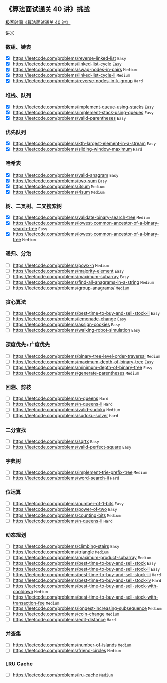 ## 《算法面试通关 40 讲》挑战

[极客时间《算法面试通关 40 讲》](https://time.geekbang.org/course/intro/130)

[讲义](https://github.com/geektime-geekbang/algorithm-1)

### 数组、链表

- [x] https://leetcode.com/problems/reverse-linked-list `Easy`
- [x] https://leetcode.com/problems/linked-list-cycle `Easy`
- [x] https://leetcode.com/problems/swap-nodes-in-pairs `Medium`
- [x] https://leetcode.com/problems/linked-list-cycle-ii `Medium`
- [x] https://leetcode.com/problems/reverse-nodes-in-k-group `Hard`

### 堆栈、队列

- [x] https://leetcode.com/problems/implement-queue-using-stacks `Easy`
- [x] https://leetcode.com/problems/implement-stack-using-queues `Easy`
- [x] https://leetcode.com/problems/valid-parentheses `Easy`

### 优先队列

- [x] https://leetcode.com/problems/kth-largest-element-in-a-stream `Easy`
- [x] https://leetcode.com/problems/sliding-window-maximum `Hard`

### 哈希表

- [x] https://leetcode.com/problems/valid-anagram `Easy`
- [x] https://leetcode.com/problems/two-sum `Easy`
- [x] https://leetcode.com/problems/3sum `Medium`
- [x] https://leetcode.com/problems/4sum `Medium`

### 树、二叉树、二叉搜索树

- [x] https://leetcode.com/problems/validate-binary-search-tree `Medium`
- [x] https://leetcode.com/problems/lowest-common-ancestor-of-a-binary-search-tree `Easy`
- [x] https://leetcode.com/problems/lowest-common-ancestor-of-a-binary-tree `Medium`

### 递归、分治

- [ ] https://leetcode.com/problems/powx-n `Medium`
- [ ] https://leetcode.com/problems/majority-element `Easy`
- [ ] https://leetcode.com/problems/maximum-subarray `Easy`
- [ ] https://leetcode.com/problems/find-all-anagrams-in-a-string `Medium`
- [ ] https://leetcode.com/problems/group-anagrams/ `Medium`

### 贪⼼算法

- [ ] https://leetcode.com/problems/best-time-to-buy-and-sell-stock-ii `Easy`
- [ ] https://leetcode.com/problems/lemonade-change `Easy`
- [ ] https://leetcode.com/problems/assign-cookies `Easy`
- [ ] https://leetcode.com/problems/walking-robot-simulation `Easy`

### 深度优先+广度优先

- [ ] https://leetcode.com/problems/binary-tree-level-order-traversal `Medium`
- [ ] https://leetcode.com/problems/maximum-depth-of-binary-tree `Easy`
- [ ] https://leetcode.com/problems/minimum-depth-of-binary-tree `Easy`
- [ ] https://leetcode.com/problems/generate-parentheses `Medium`

### 回溯、剪枝

- [ ] https://leetcode.com/problems/n-queens `Hard`
- [ ] https://leetcode.com/problems/n-queens-ii `Hard`
- [ ] https://leetcode.com/problems/valid-sudoku `Medium`
- [ ] https://leetcode.com/problems/sudoku-solver `Hard`

### ⼆分查找

- [ ] https://leetcode.com/problems/sqrtx `Easy`
- [ ] https://leetcode.com/problems/valid-perfect-square `Easy`

### 字典树

- [ ] https://leetcode.com/problems/implement-trie-prefix-tree `Medium`
- [ ] https://leetcode.com/problems/word-search-ii `Hard`

### 位运算

- [ ] https://leetcode.com/problems/number-of-1-bits `Easy`
- [ ] https://leetcode.com/problems/power-of-two `Easy`
- [ ] https://leetcode.com/problems/counting-bits `Medium`
- [ ] https://leetcode.com/problems/n-queens-ii `Hard`

### 动态规划

- [ ] https://leetcode.com/problems/climbing-stairs `Easy`
- [ ] https://leetcode.com/problems/triangle `Medium`
- [ ] https://leetcode.com/problems/maximum-product-subarray `Medium`
- [ ] https://leetcode.com/problems/best-time-to-buy-and-sell-stock `Easy`
- [ ] https://leetcode.com/problems/best-time-to-buy-and-sell-stock-ii `Easy`
- [ ] https://leetcode.com/problems/best-time-to-buy-and-sell-stock-iii `Hard`
- [ ] https://leetcode.com/problems/best-time-to-buy-and-sell-stock-iv `Hard`
- [ ] https://leetcode.com/problems/best-time-to-buy-and-sell-stock-with-cooldown `Medium`
- [ ] https://leetcode.com/problems/best-time-to-buy-and-sell-stock-with-transaction-fee `Medium`
- [ ] https://leetcode.com/problems/longest-increasing-subsequence `Medium`
- [ ] https://leetcode.com/problems/coin-change `Medium`
- [ ] https://leetcode.com/problems/edit-distance `Hard`

### 并查集

- [ ] https://leetcode.com/problems/number-of-islands `Medium`
- [ ] https://leetcode.com/problems/friend-circles `Medium`

### LRU Cache

- [ ] https://leetcode.com/problems/lru-cache `Medium`
